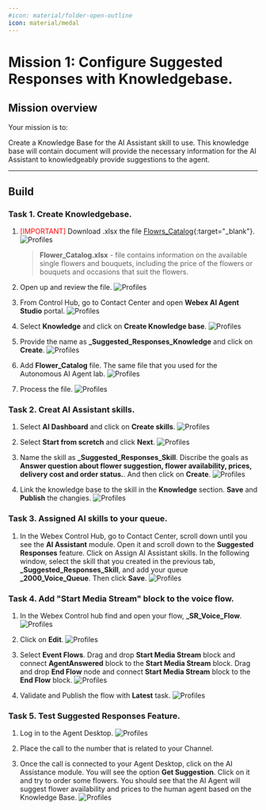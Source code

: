 ```yaml
---
#icon: material/folder-open-outline
icon: material/medal
---
```



# Mission 1: Configure Suggested Responses with Knowledgebase.



## Mission overview
Your mission is to:

Create a Knowledge Base for the AI Assistant skill to use. This knowledge base will contain document will provide the necessary information for the AI Assistant to knowledgeably provide suggestions to the agent.

---

## Build

### Task 1. Create Knowledgebase. 

1. <span style="color: red;">[IMPORTANT]</span> Download .xlsx the file [Flowrs_Catalog](https://docs.google.com/spreadsheets/d/1QjbL58okbEfl-ODgyv_ohIIPUiPBP34n/edit?usp=sharing&ouid=100862210011127627593&rtpof=true&sd=true){:target="_blank"}.
    ![Profiles](../graphics/Lab1_AI_Agent/2.74.png)
    
    > 
    > **Flower_Catalog.xlsx** - file contains information on the available single flowers and bouquets, including the price of the flowers or bouquets and occasions that suit the flowers.
    >

2. Open up and review the file. 
    ![Profiles](../graphics/Lab1_AI_Agent/2.56.png)


3. From Control Hub, go to Contact Center and open **Webex AI Agent Studio** portal.
    ![Profiles](../graphics/Lab1_AI_Agent/9.1.png)

4. Select **Knowledge** and click on **Create Knowledge base**.
    ![Profiles](../graphics/Lab1_AI_Agent/9.2.png)

5. Provide the name as **<copy><w class="attendee"></w>_Suggested_Responses_Knowledge</copy>** and click on **Create**.
    ![Profiles](../graphics/Lab1_AI_Agent/9.3.png)

6. Add **Flower_Catalog** file. The same file that you used for the Autonomous AI Agent lab.
    ![Profiles](../graphics/Lab1_AI_Agent/9.4.png)

7. Process the file. 
    ![Profiles](../graphics/Lab1_AI_Agent/9.5.png)

### Task 2. Creat AI Assistant skills.

1. Select **AI Dashboard** and click on **Create skills**.
    ![Profiles](../graphics/Lab1_AI_Agent/9.6.png)

2. Select **Start from scretch** and click **Next**.
    ![Profiles](../graphics/Lab1_AI_Agent/9.7.gif)

3. Name the skill as **<copy><w class="attendee"></w>_Suggested_Responses_Skill</copy>**. Discribe the goals as **<copy>Answer question about flower suggestion, flower availability, prices, delivery cost and order status.</copy>**. And then click on **Create**.
    ![Profiles](../graphics/Lab1_AI_Agent/9.8.png)

4. Link the knowledge base to the skill in the **Knowledge** section. **Save** and **Publish** the changies. 
    ![Profiles](../graphics/Lab1_AI_Agent/9.9.gif)

### Task 3. Assigned AI skills to your queue.  

1. In the Webex Control Hub, go to Contact Center, scroll down until you see the **AI Assistant** module. Open it and scroll down to the **Suggested Responses** feature. Click on Assign AI Assistant skills. In the following window, select the skill that you created in the previous tab, **<copy><w class="attendee"></w>_Suggested_Responses_Skill</copy>**, and add your queue **<copy><w class="attendee"></w>_2000_Voice_Queue</copy>**. Then click **Save**.
    ![Profiles](../graphics/Lab1_AI_Agent/9.10.gif)

### Task 4. Add "Start Media Stream" block to the voice flow. 

1. In the Webex Control hub find and open your flow, **<copy><w class="attendee"></w>_SR_Voice_Flow</copy>**.
    ![Profiles](../graphics/Lab1_AI_Agent/9.59.gif)

2. Click on **Edit**. 
    ![Profiles](../graphics/Lab1_AI_Agent/9.60.gif)

3.  Select **Event Flows**. Drag and drop **Start Media Stream** block and connect **AgentAnswered** block to the **Start Media Stream** block. Drag and drop **End Flow** node and connect **Start Media Stream** block to the **End Flow** block. 
    ![Profiles](../graphics/Lab1_AI_Agent/9.61.gif)

4. Validate and Publish the flow with **Latest** task. 
    ![Profiles](../graphics/Lab1_AI_Agent/9.62.png)

### Task 5. Test Suggested Responses Feature.

1. Log in to the Agent Desktop.
    ![Profiles](../graphics/Lab1_AI_Agent/9.15.png)


2. Place the call to the number that is related to your Channel.

3. Once the call is connected to your Agent Desktop, click on the AI Assistance module. You will see the option **Get Suggestion**. Click on it and try to order some flowers. You should see that the AI Agent will suggest flower availability and prices to the human agent based on the Knowledge Base.
    ![Profiles](../graphics/Lab1_AI_Agent/9.14.gif)